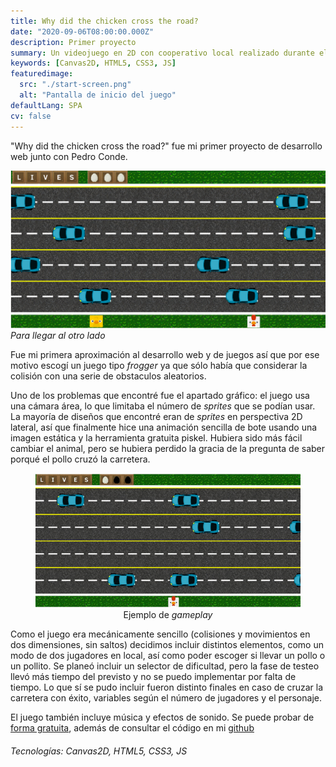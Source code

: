 ```yaml
---
title: Why did the chicken cross the road?
date: "2020-09-06T08:00:00.000Z"
description: Primer proyecto
summary: Un videojuego en 2D con cooperativo local realizado durante el primer bootcamp.
keywords: [Canvas2D, HTML5, CSS3, JS]
featuredimage:
  src: "./start-screen.png"
  alt: "Pantalla de inicio del juego"
defaultLang: SPA
cv: false
---
```


"Why did the chicken cross the road?" fue mi primer proyecto de desarrollo web junto con Pedro Conde.

![Start screen](./start-screen.png)*Para llegar al otro lado*

Fue mi primera aproximación al desarrollo web y de juegos así que por ese motivo escogí un juego tipo *frogger* ya que sólo había que considerar la colisión con una serie de obstaculos aleatorios. 

Uno de los problemas que encontré fue el apartado gráfico: el juego usa una cámara área, lo que limitaba el número de *sprites* que se podían usar. La mayoría de diseños que encontré eran de *sprites* en perspectiva 2D lateral, así que finalmente hice una animación sencilla de bote usando una imagen estática y la herramienta gratuita piskel. Hubiera sido más fácil cambiar el animal, pero se hubiera perdido la gracia de la pregunta de saber porqué el pollo cruzó la carretera. 

<figure style="text-align: center">
     <img
      src="./why-did-the-chicken-cross-the-road.gif"
      alt="Gameplay"
      style="max-width: 100%"
    />
    <figcaption>Ejemplo de <i>gameplay</i></figcaption>
</figure>

Como el juego era mecánicamente sencillo (colisiones y movimientos en dos dimensiones, sin saltos) decidimos incluir distintos elementos, como un modo de dos jugadores en local, así como poder escoger si llevar un pollo o un pollito. Se planeó incluir un selector de dificultad, pero la fase de testeo llevó más tiempo del previsto y no se puedo implementar por falta de tiempo. Lo que sí se pudo incluir fueron distinto finales en caso de cruzar la carretera con éxito, variables según el número de jugadores y el personaje.

El juego también incluye música y efectos de sonido. Se puede probar de [forma gratuita](https://amanda-oc8.github.io/Why-did-the-chicken-cross-the-road/), además de consultar el código en mi [github](https://github.com/Amanda-OC8/Why-did-the-chicken-cross-the-road)

###### Tecnologías: Canvas2D, HTML5, CSS3, JS